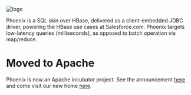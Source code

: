 ![logo](http://forcedotcom.github.com/phoenix/images/logo.jpg)

Phoenix is a SQL skin over HBase, delivered as a client-embedded JDBC driver, powering the HBase use cases at Salesforce.com. Phoenix targets low-latency queries (milliseconds), as opposed to batch operation via map/reduce.

# Moved to Apache
Phoenix is now an Apache incubator project. See the announcement [here](http://phoenix-hbase.blogspot.com/2014/01/our-move-to-apache-is-now-complete.html) and come visit our new home [here](http://phoenix.incubator.apache.org/).
